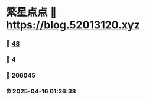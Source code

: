 # 繁星点点 :link: https://blog.52013120.xyz 
### :page_facing_up: [48](https://blog.52013120.xyz/tag.html) 
### :speech_balloon: 4 
### :hibiscus: 206045 
### :alarm_clock: 2025-04-16 01:26:38 
